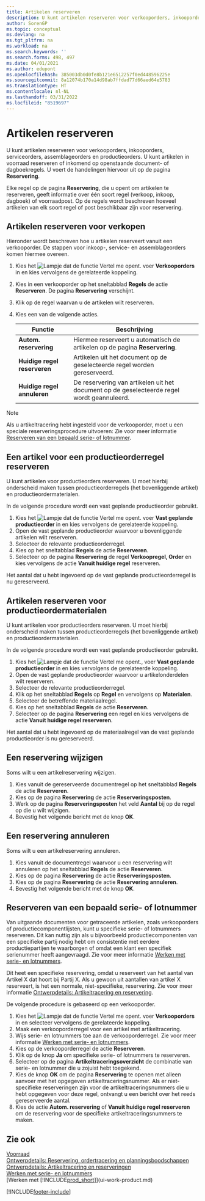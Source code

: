 ```yaml
---
title: Artikelen reserveren
description: U kunt artikelen reserveren voor verkooporders, inkooporders en productieorders. U kunt artikelen in voorraad reserveren of inkomend op openstaande documentregels.
author: SorenGP
ms.topic: conceptual
ms.devlang: na
ms.tgt_pltfrm: na
ms.workload: na
ms.search.keywords: ''
ms.search.forms: 498, 497
ms.date: 04/01/2021
ms.author: edupont
ms.openlocfilehash: 385003db0d0fe8b121e6512257f0ed448596225e
ms.sourcegitcommit: 8a12074b170a14d98ab7ffdad77d66aed64e5783
ms.translationtype: HT
ms.contentlocale: nl-NL
ms.lasthandoff: 03/31/2022
ms.locfileid: "8519697"
---
```

# <a name="reserve-items"></a>Artikelen reserveren
U kunt artikelen reserveren voor verkooporders, inkooporders, serviceorders, assemblageorders en productieorders. U kunt artikelen in voorraad reserveren of inkomend op openstaande document- of dagboekregels. U voert de handelingen hiervoor uit op de pagina **Reservering**.

Elke regel op de pagina **Reservering**, die u opent om artikelen te reserveren, geeft informatie over één soort regel (verkoop, inkoop, dagboek) of voorraadpost. Op de regels wordt beschreven hoeveel artikelen van elk soort regel of post beschikbaar zijn voor reservering.

## <a name="to-reserve-items-for-sales"></a>Artikelen reserveren voor verkopen
Hieronder wordt beschreven hoe u artikelen reserveert vanuit een verkooporder. De stappen voor inkoop-, service- en assemblageorders komen hiermee overeen.  
1.  Kies het ![Lampje dat de functie Vertel me opent.](media/ui-search/search_small.png "Vertel me wat u wilt doen") voer **Verkooporders** in en kies vervolgens de gerelateerde koppeling.  
2.  Kies in een verkooporder op het sneltabblad **Regels** de actie **Reserveren**. De pagina **Reservering** verschijnt.  
3. Klik op de regel waarvan u de artikelen wilt reserveren.  
4. Kies een van de volgende acties.  

    |**Functie**|**Beschrijving**|
    |------------------|---------------------|  
    |**Autom. reservering**|Hiermee reserveert u automatisch de artikelen op de pagina **Reservering**.|  
    |**Huidige regel reserveren**|Artikelen uit het document op de geselecteerde regel worden gereserveerd.|  
    |**Huidige regel annuleren**|De reservering van artikelen uit het document op de geselecteerde regel wordt geannuleerd.|

> [!NOTE]  
>  Als u artikeltracering hebt ingesteld voor de verkooporder, moet u een speciale reserveringsprocedure uitvoeren: Zie voor meer informatie [Reserveren van een bepaald serie- of lotnummer](inventory-how-to-reserve-items.md#to-reserve-a-specific-serial-or-lot-number).  

## <a name="to-reserve-an-item-for-a-production-order-line"></a>Een artikel voor een productieorderregel reserveren  
U kunt artikelen voor productieorders reserveren. U moet hierbij onderscheid maken tussen productieorderregels (het bovenliggende artikel) en productieordermaterialen.

In de volgende procedure wordt een vast geplande productieorder gebruikt.   
1. Kies het ![Lampje dat de functie Vertel me opent.](media/ui-search/search_small.png "Vertel me wat u wilt doen") voer **Vast geplande productieorder** in en kies vervolgens de gerelateerde koppeling.  
2. Open de vast geplande productieorder waarvoor u bovenliggende artikelen wilt reserveren.  
3. Selecteer de relevante productieorderregel.  
4. Kies op het sneltabblad **Regels** de actie **Reserveren**.
5. Selecteer op de pagina **Reservering** de regel **Verkoopregel, Order** en kies vervolgens de actie **Vanuit huidige regel** reserveren.  

Het aantal dat u hebt ingevoerd op de vast geplande productieorderregel is nu gereserveerd.

## <a name="to-reserve-items-for-production-order-components"></a>Artikelen reserveren voor productieordermaterialen  
U kunt artikelen voor productieorders reserveren. U moet hierbij onderscheid maken tussen productieorderregels (het bovenliggende artikel) en productieordermaterialen.

In de volgende procedure wordt een vast geplande productieorder gebruikt.    
1. Kies het ![Lampje dat de functie Vertel me opent.](media/ui-search/search_small.png "Vertel me wat u wilt doen"), voer **Vast geplande productieorder** in en kies vervolgens de gerelateerde koppeling.  
2. Open de vast geplande productieorder waarvoor u artikelonderdelen wilt reserveren.  
3. Selecteer de relevante productieorderregel.  
4. Klik op het sneltabblad **Regels** op **Regel** en vervolgens op **Materialen**.  
5. Selecteer de betreffende materiaalregel.  
6. Kies op het sneltabblad **Regels** de actie **Reserveren**.  
7. Selecteer op de pagina **Reservering** een regel en kies vervolgens de actie **Vanuit huidige regel reserveren**.  

Het aantal dat u hebt ingevoerd op de materiaalregel van de vast geplande productieorder is nu gereserveerd.

## <a name="to-change-a-reservation"></a>Een reservering wijzigen  
Soms wilt u een artikelreservering wijzigen.   
1. Kies vanuit de gereserveerde documentregel op het sneltabblad **Regels** de actie **Reserveren**.  
2. Kies op de pagina **Reservering** de actie **Reserveringsposten**.
3. Werk op de pagina **Reserveringsposten** het veld **Aantal** bij op de regel op die u wilt wijzigen.
4. Bevestig het volgende bericht met de knop **OK**.

## <a name="to-cancel-a-reservation"></a>Een reservering annuleren  
Soms wilt u een artikelreservering annuleren.   
1. Kies vanuit de documentregel waarvoor u een reservering wilt annuleren op het sneltabblad **Regels** de actie **Reserveren**.  
2. Kies op de pagina **Reservering** de actie **Reserveringsposten**.  
3.  Kies op de pagina **Reservering** de actie **Reservering annuleren**.  
4.  Bevestig het volgende bericht met de knop **OK**.  

## <a name="to-reserve-a-specific-serial-or-lot-number"></a>Reserveren van een bepaald serie- of lotnummer  
Van uitgaande documenten voor getraceerde artikelen, zoals verkooporders of productiecomponentlijsten, kunt u specifieke serie- of lotnummers reserveren. Dit kan nuttig zijn als u bijvoorbeeld productiecomponenten van een specifieke partij nodig hebt om consistentie met eerdere productiepartijen te waarborgen of omdat een klant een specifiek serienummer heeft aangevraagd. Zie voor meer informatie [Werken met serie- en lotnummers](inventory-how-work-item-tracking.md).

Dit heet een specifieke reservering, omdat u reserveert van het aantal van Artikel X dat hoort bij Partij X. Als u gewoon uit aantallen van artikel X reserveert, is het een normale, niet-specifieke, reservering. Zie voor meer informatie [Ontwerpdetails: Artikeltracering en reservering](design-details-item-tracking-and-reservations.md).

De volgende procedure is gebaseerd op een verkooporder.    
1. Kies het ![Lampje dat de functie Vertel me opent.](media/ui-search/search_small.png "Vertel me wat u wilt doen") voer **Verkooporders** in en selecteer vervolgens de gerelateerde koppeling.  
2. Maak een verkooporderregel voor een artikel met artikeltracering.  
3. Wijs serie- en lotnummers toe aan de verkooporderregel. Zie voor meer informatie [Werken met serie- en lotnummers](inventory-how-work-item-tracking.md).
4. Kies op de verkooporderregel de actie **Reserveren**.  
5. Klik op de knop **Ja** om specifieke serie- of lotnummers te reserveren.  
6. Selecteer op de pagina **Artikeltraceringsoverzicht** de combinatie van serie- en lotnummer die u zojuist hebt toegekend.  
7. Kies de knop **OK** om de pagina **Reservering** te openen met alleen aanvoer met het opgegeven artikeltraceringsnummer. Als er niet-specifieke reserveringen zijn voor de artikeltraceringsnummers die u hebt opgegeven voor deze regel, ontvangt u een bericht over het reeds gereserveerde aantal.  
8. Kies de actie **Autom. reservering** of **Vanuit huidige regel reserveren** om de reservering voor de specifieke artikeltraceringsnummers te maken.

## <a name="see-also"></a>Zie ook
[Voorraad](inventory-manage-inventory.md)  
[Ontwerpdetails: Reservering, ordertracering en planningsboodschappen](design-details-reservation-order-tracking-and-action-messaging.md)  
[Ontwerpdetails: Artikeltracering en reserveringen](design-details-item-tracking-and-reservations.md)  
[Werken met serie- en lotnummers](inventory-how-work-item-tracking.md)  
[Werken met [!INCLUDE[prod_short](includes/prod_short.md)]](ui-work-product.md)


[!INCLUDE[footer-include](includes/footer-banner.md)]